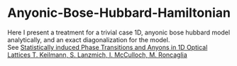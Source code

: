 # Anyonic-Bose-Hubbard-Hamiltonian
Here I present a treatment for a trivial case 1D, anyonic bose hubbard model analytically, and an exact diagonalization for the model.
<br>
See [Statistically induced Phase Transitions and Anyons in 1D Optical Lattices
T. Keilmann, S. Lanzmich, I. McCulloch, M. Roncaglia](https://arxiv.org/abs/1009.2036)
